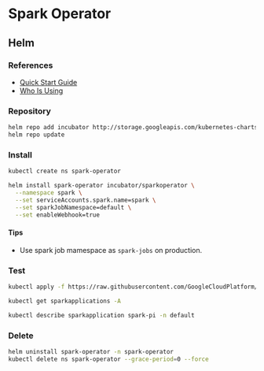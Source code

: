 # Spark Operator

## Helm

### References

- [Quick Start Guide](https://github.com/GoogleCloudPlatform/spark-on-k8s-operator/blob/master/docs/quick-start-guide.md)
- [Who Is Using](https://github.com/GoogleCloudPlatform/spark-on-k8s-operator/blob/master/docs/who-is-using.md)

### Repository

```sh
helm repo add incubator http://storage.googleapis.com/kubernetes-charts-incubator
helm repo update
```

### Install

```sh
kubectl create ns spark-operator
```

```sh
helm install spark-operator incubator/sparkoperator \
  --namespace spark \
  --set serviceAccounts.spark.name=spark \
  --set sparkJobNamespace=default \
  --set enableWebhook=true
```

#### Tips

- Use spark job mamespace as `spark-jobs` on production.

### Test

```sh
kubectl apply -f https://raw.githubusercontent.com/GoogleCloudPlatform/spark-on-k8s-operator/master/examples/spark-pi.yaml
```

```sh
kubectl get sparkapplications -A
```

```sh
kubectl describe sparkapplication spark-pi -n default
```

### Delete

```sh
helm uninstall spark-operator -n spark-operator
kubectl delete ns spark-operator --grace-period=0 --force
```
